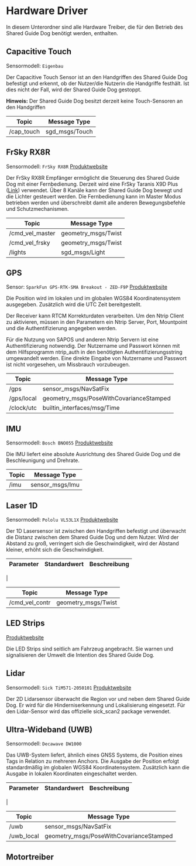 # Hardware Driver

In diesem Unterordner sind alle Hardware Treiber, die für den Betrieb des Shared Guide Dog benötigt werden, enthalten.

## Capacitive Touch

Sensormodell: `Eigenbau`

Der Capacitive Touch Sensor ist an den Handgriffen des Shared Guide Dog befestigt und erkennt, ob der Nutzer/die Nutzerin die Handgriffe festhält. Ist dies nicht der Fall, wird der Shared Guide Dog gestoppt.

**Hinweis:** Der Shared Guide Dog besitzt derzeit keine Touch-Sensoren an den Handgriffen

| Topic | Message Type |
| ----- | ------------ |
| /cap_touch | sgd_msgs/Touch |

## FrSky RX8R

Sensormodell: `FrSky RX8R`
[Produktwebsite](https://www.frsky-rc.com/product/rx8r/)

Der FrSky RX8R Empfänger ermöglicht die Steuerung des Shared Guide Dog mit einer Fernbedienung. Derzeit wird eine FrSky Taranis X9D Plus ([Link](https://www.frsky-rc.com/product/taranis-x9d-plus-2019/)) verwendet. Über 8 Kanäle kann der Shared Guide Dog bewegt und die Lichter gesteuert werden. Die Fernbedienung kann im Master Modus betrieben werden und überschreibt damit alle anderen Bewegungsbefehle und Schutzmechanismen.

| Topic | Message Type |
| ----- | ------------ |
| /cmd_vel_master | geometry_msgs/Twist |
| /cmd_vel_frsky  | geometry_msgs/Twist |
| /lights | sgd_msgs/Light |

## GPS

Sensor: `SparkFun GPS-RTK-SMA Breakout - ZED-F9P`
[Produktwebsite](https://www.sparkfun.com/products/16481)

Die Position wird im lokalen und im globalen WGS84 Koordinatensystem ausgegeben. Zusätzlich wird die UTC Zeit bereitgestellt.

Der Receiver kann RTCM Korrekturdaten verarbeiten. Um den Ntrip Client zu aktivieren, müssen in den Parametern ein Ntrip Server, Port, Mountpoint und die Authentifizierung angegeben werden.

Für die Nutzung von SAPOS und anderen Ntrip Servern ist eine Authentifizierung notwendig. Der Nutzername und Passwort können mit dem Hilfsprogramm ntrip_auth in den benötigten Authentifizierungsstring umgewandelt werden. Eine direkte Eingabe von Nutzername und Passwort ist nicht vorgesehen, um Missbrauch vorzubeugen.

| Topic | Message Type |
| ----- | ------------ |
| /gps  | sensor_msgs/NavSatFix |
| /gps/local | geometry_msgs/PoseWithCovarianceStamped |
| /clock/utc | builtin_interfaces/msg/Time |

## IMU

Sensormodell: `Bosch BNO055`
[Produktwebsite](https://www.bosch-sensortec.com/products/smart-sensors/bno055/)

Die IMU liefert eine absolute Ausrichtung des Shared Guide Dog und die Beschleunigung und Drehrate.

| Topic | Message Type |
| ----- | ------------ |
| /imu  | sensor_msgs/Imu |

## Laser 1D

Sensormodell: `Pololu VL53L1X`
[Produktwebsite](https://www.pololu.com/product/3415)

Der 1D Lasersensor ist zwischen den Handgriffen befestigt und überwacht die Distanz zwischen dem Shared Guide Dog und dem Nutzer. Wird der Abstand zu groß, verringert sich die Geschwindigkeit, wird der Abstand kleiner, erhöht sich die Geschwindigkeit.

| Parameter | Standardwert | Beschreibung |
| --------- | ------------ | ------------ |
| 

| Topic | Message Type |
| ----- | ------------ |
| /cmd_vel_contr  | geometry_msgs/Twist |

## LED Strips

[Produktwebsite](https://www.adafruit.com/product/3811)

Die LED Strips sind seitlich am Fahrzeug angebracht. Sie warnen und signalisieren der Umwelt die Intention des Shared Guide Dog.

## Lidar

Sensormodell: `Sick TiM571-2050101`
[Produktwebsite](https://www.sick.com/de/de/mess-und-detektionsloesungen/2d-lidar-sensoren/tim5xx/tim571-2050101/p/p412444)

Der 2D Lidarsensor überwacht die Region vor und neben dem Shared Guide Dog. Er wird für die Hinderniserkennung und Lokalisierung eingesetzt. Für den Lidar-Sensor wird das offizielle sick_scan2 package verwendet.

## Ultra-Wideband (UWB)

Sensormodell: `Decawave DW1000`

Das UWB-System liefert, ähnlich eines GNSS Systems, die Position eines Tags in Relation zu mehreren Anchors. Die Ausgabe der Position erfolgt standardmäßig im globalen WGS84 Koordinatensystem. Zusätzlich kann die Ausgabe in lokalen Koordinaten eingeschaltet werden.

| Parameter | Standardwert | Beschreibung |
| --------- | ------------ | ------------ |
| 

| Topic | Message Type |
| ----- | ------------ |
| /uwb  | sensor_msgs/NavSatFix |
| /uwb_local | geometry_msgs/PoseWithCovarianceStamped |

## Motortreiber



